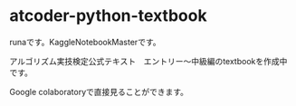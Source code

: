 # atcoder-python-textbook
runaです。KaggleNotebookMasterです。

アルゴリズム実技検定公式テキスト　エントリー～中級編のtextbookを作成中です。

Google colaboratoryで直接見ることができます。
